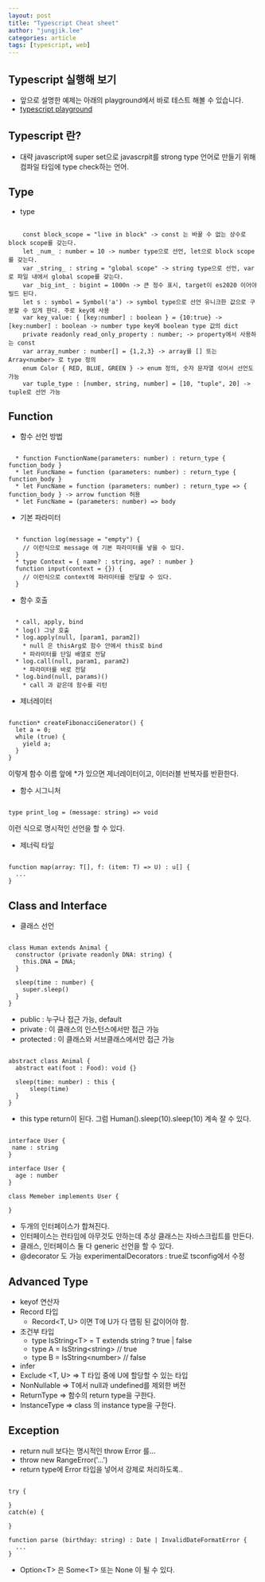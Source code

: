 ```yaml
---
layout: post
title: "Typescript Cheat sheet"
author: "jungjik.lee"
categories: article
tags: [typescript, web]
---
```


## Typescript 실행해 보기
 - 앞으로 설명한 예제는 아래의 playground에서 바로 테스트 해볼 수 있습니다.
 - [typescript playground](https://www.typescriptlang.org/play)

## Typescript 란?
 - 대략 javascript에 super set으로 javascrpit를 strong type 언어로 만들기 위해 컴파일 타임에 type check하는 언어.

## Type
- type
<pre><code>
    const block_scope = "live in block" -> const 는 바꿀 수 없는 상수로 block scope를 갖는다.
    let _num_ : number = 10 -> number type으로 선언, let으로 block scope를 갖는다.
    var _string_ : string = "global scope" -> string type으로 선언, var로 파일 내에서 global scope를 갖는다.
    var _big_int_ : bigint = 1000n -> 큰 정수 표시, target이 es2020 이어야 빌드 된다.
    let s : symbol = Symbol('a') -> symbol type으로 선언 유니크한 값으로 구분할 수 있게 한다. 주로 key에 사용
    var key_value: { [key:number] : boolean } = {10:true} -> [key:number] : boolean -> number type key에 boolean type 값의 dict
    private readonly read_only_property : number; -> property에서 사용하는 const
    var array_number : number[] = {1,2,3} -> array를 [] 또는 Array&lt;number&gt; 로 type 정의
    enum Color { RED, BLUE, GREEN } -> enum 정의, 숫자 문자열 섞어서 선언도 가능
    var tuple_type : [number, string, number] = [10, "tuple", 20] -> tuple로 선언 가능
</code></pre>

## Function
- 함수 선언 방법
<pre><code>
  * function FunctionName(parameters: number) : return_type { function_body }
  * let FuncName = function (parameters: number) : return_type { function_body }
  * let FuncName = function (parameters: number) : return_type => { function_body } -> arrow function 허용
  * let FuncName = (parameters: number) => body
</code></pre>
- 기본 파라미터
<pre><code>
  * function log(message = "empty") {
    // 이런식으로 message 에 기본 파라미터를 넣을 수 있다.
  }
  * type Context = { name? : string, age? : number }
  function input(context = {}) {
    // 이런식으로 context에 파라미터를 전달할 수 있다.
  }
</code></pre>
- 함수 호출
<pre><code>
  * call, apply, bind
  * log() 그냥 호출
  * log.apply(null, [param1, param2])
    * null 은 thisArg로 함수 안에서 this로 bind
    * 파라미터를 단일 배열로 전달
  * log.call(null, param1, param2)
    * 파라미터를 바로 전달
  * log.bind(null, params)()
    * call 과 같은데 함수를 리턴
</code></pre>
- 제너레이터
<pre><code>
function* createFibonacciGenerator() {
  let a = 0;
  while (true) {
    yield a;
  }
}
</code></pre>
이렇게 함수 이름 앞에 *가 있으면 제너레이터이고, 이터러블 반복자를 반환한다.
- 함수 시그니처
<pre><code>
type print_log = (message: string) => void
</code></pre>
이런 식으로 명시적인 선언을 할 수 있다.
- 제너릭 타잎
<pre><code>
function map<T,U>(array: T[], f: (item: T) => U) : u[] {
  ...
}
</code></pre>

## Class and Interface

- 클래스 선언
<pre><code>
class Human extends Animal {
  constructor (private readonly DNA: string) {
    this.DNA = DNA;
  }

  sleep(time : number) {
    super.sleep()
  }
}
</code></pre>
- public : 누구나 접근 가능, default
- private : 이 클래스의 인스턴스에서만 접근 가능
- protected : 이 클래스와 서브클래스에서만 접근 가능

<pre><code>
abstract class Animal {
  abstract eat(foot : Food): void {}

  sleep(time: number) : this {
      sleep(time)
  }
}
</code></pre>
- this type return이 된다. 그럼 Human().sleep(10).sleep(10) 계속 잘 수 있다.

<pre><code>
interface User {
 name : string
}

interface User {
  age : number
}

class Memeber implements User {

}
</code></pre>
- 두개의 인터페이스가 합쳐진다.
- 인터페이스는 런타임에 아무것도 안하는데 추상 클래스는 자바스크립트를 만든다.
- 클래스, 인터페이스 둘 다 generic 선언을 할 수 있다.
- @decorator 도 가능 experimentalDecorators : true로 tsconfig에서 수정

## Advanced Type
- keyof 연산자
- Record 타입
  - Record&lt;T, U&gt; 이면 T에 U가 다 맵핑 된 값이어야 함.
- 조건부 타입
  - type IsString&lt;T&gt; = T extends string ? true | false
  - type A = IsString&lt;string&gt; // true
  - type B = IsString&lt;number&gt; // false
- infer
- Exclude <T, U> => T 타입 중에 U에 할당할 수 있는 타입
- NonNullable <T> => T에서 null과 undefined를 제외한 버전
- ReturnType <F> => 함수의 return type을 구한다.
- InstanceType <C> => class 의 instance type을 구한다.

## Exception
- return null 보다는 명시적인 throw Error 를...
- throw new RangeError('...')
- return type에 Error 타입을 넣어서 강제로 처리하도록..
<pre><code>
try {

}
catch(e) {

}

function parse (birthday: string) : Date | InvalidDateFormatError {
  ...
}
</code></pre>
- Option&lt;T&gt; 은 Some&lt;T&gt; 또는 None 이 될 수 있다.
